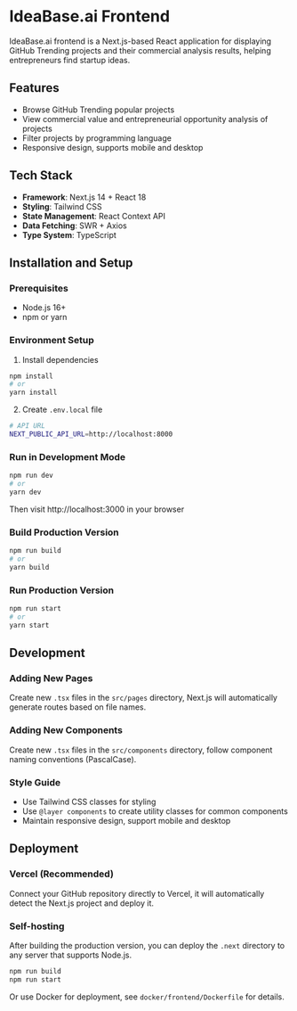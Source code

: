 # IdeaBase.ai Frontend

IdeaBase.ai frontend is a Next.js-based React application for displaying GitHub Trending projects and their commercial analysis results, helping entrepreneurs find startup ideas.

## Features

- Browse GitHub Trending popular projects
- View commercial value and entrepreneurial opportunity analysis of projects
- Filter projects by programming language
- Responsive design, supports mobile and desktop

## Tech Stack

- **Framework**: Next.js 14 + React 18
- **Styling**: Tailwind CSS
- **State Management**: React Context API
- **Data Fetching**: SWR + Axios
- **Type System**: TypeScript

## Installation and Setup

### Prerequisites

- Node.js 16+
- npm or yarn

### Environment Setup

1. Install dependencies

```bash
npm install
# or
yarn install
```

2. Create `.env.local` file

```bash
# API URL
NEXT_PUBLIC_API_URL=http://localhost:8000
```

### Run in Development Mode

```bash
npm run dev
# or
yarn dev
```

Then visit http://localhost:3000 in your browser

### Build Production Version

```bash
npm run build
# or
yarn build
```

### Run Production Version

```bash
npm run start
# or
yarn start
```

## Development

### Adding New Pages

Create new `.tsx` files in the `src/pages` directory, Next.js will automatically generate routes based on file names.

### Adding New Components

Create new `.tsx` files in the `src/components` directory, follow component naming conventions (PascalCase).

### Style Guide

- Use Tailwind CSS classes for styling
- Use `@layer components` to create utility classes for common components
- Maintain responsive design, support mobile and desktop

## Deployment

### Vercel (Recommended)

Connect your GitHub repository directly to Vercel, it will automatically detect the Next.js project and deploy it.

### Self-hosting

After building the production version, you can deploy the `.next` directory to any server that supports Node.js.

```bash
npm run build
npm run start
```

Or use Docker for deployment, see `docker/frontend/Dockerfile` for details.

